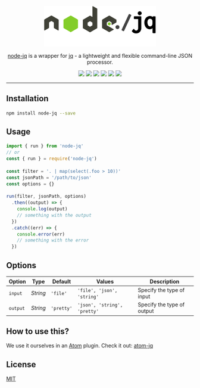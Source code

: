 <p align="center">
  <img width="300" alt="node-jq logo" src="docs/assets/logo-with-margin.png" />
</p>

<p align="center">
    <a href="https://github.com/sanack/node-jq">node-jq</a> is a wrapper for <a href="https://stedolan.github.io/jq/">jq</a> - a lightweight and flexible command-line JSON processor.
</p>

<p align="center">
  <a href="http://standardjs.com/"><img src="https://img.shields.io/badge/code%20style-standard-brightgreen.svg?maxAge=3600"></a>
  <a href="https://www.npmjs.com/package/node-jq"><img src="https://img.shields.io/npm/v/node-jq.svg?maxAge=3600"></a>
  <a href="https://circleci.com/gh/sanack/node-jq"><img src="https://img.shields.io/circleci/project/sanack/node-jq.svg?maxAge=3600"></a>
  <a href="https://coveralls.io/github/sanack/node-jq?branch=master"><img src="https://coveralls.io/repos/github/sanack/node-jq/badge.svg?branch=master"></a>
  <a href="https://gitter.im/davesnx/node-jq?utm_source=badge&utm_medium=badge&utm_campaign=pr-badge"><img src="https://badges.gitter.im/davesnx/node-jq.svg"></a>
  <a href="https://www.npmjs.com/package/node-jq"><img src="https://img.shields.io/npm/dm/node-jq.svg?maxAge=3600"></a>
</p>

---

## Installation

```bash
npm install node-jq --save
```


## Usage

```javascript
import { run } from 'node-jq'
// or
const { run } = require('node-jq')

const filter = '. | map(select(.foo > 10))'
const jsonPath = '/path/to/json'
const options = {}

run(filter, jsonPath, options)
  .then((output) => {
    console.log(output)
    // something with the output
  })
  .catch((err) => {
    console.error(err)
    // something with the error
  })
```

## Options

| Option   | Type     | Default    | Values                        | Description                |
|----------|----------|------------|-------------------------------|----------------------------|
| `input`  | *String* | `'file'`   | `'file', 'json', 'string'`    | Specify the type of input  |
| `output` | *String* | `'pretty'` | `'json', 'string', 'pretty'`  | Specify the type of output |


## How to use this?

We use it ourselves in an [Atom](https://atom.io/) plugin. Check it out: [atom-jq](https://github.com/sanack/atom-jq)

## License

[MIT](https://tldrlegal.com/license/mit-license)
